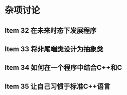 # 杂项讨论

## Item 32 在未来时态下发展程序



## Item 33 将非尾端类设计为抽象类



## Item 34 如何在一个程序中结合C++和C



## Item 35 让自己习惯于标准C++语言